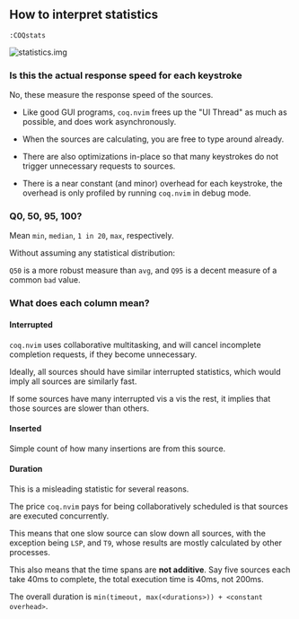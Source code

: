 ## How to interpret statistics

```viml
:COQstats
```
![statistics.img](https://raw.githubusercontent.com/ms-jpq/coq.artifacts/artifacts/preview/stats.gif)

### Is this the actual response speed for each keystroke

No, these measure the response speed of the sources.

- Like good GUI programs, `coq.nvim` frees up the "UI Thread" as much as possible, and does work asynchronously.

- When the sources are calculating, you are free to type around already.

- There are also optimizations in-place so that many keystrokes do not trigger unnecessary requests to sources.

- There is a near constant (and minor) overhead for each keystroke, the overhead is only profiled by running `coq.nvim` in debug mode.

### Q0, 50, 95, 100?

Mean `min`, `median`, `1 in 20`, `max`, respectively.

Without assuming any statistical distribution:

`Q50` is a more robust measure than `avg`, and `Q95` is a decent measure of a common `bad` value.

### What does each column mean?

#### Interrupted

`coq.nvim` uses collaborative multitasking, and will cancel incomplete completion requests, if they become unnecessary.

Ideally, all sources should have similar interrupted statistics, which would imply all sources are similarly fast.

If some sources have many interrupted vis a vis the rest, it implies that those sources are slower than others.

#### Inserted

Simple count of how many insertions are from this source.

#### Duration

This is a misleading statistic for several reasons.

The price `coq.nvim` pays for being collaboratively scheduled is that sources are executed concurrently.

This means that one slow source can slow down all sources, with the exception being `LSP`, and `T9`, whose results are mostly calculated by other processes.

This also means that the time spans are **not additive**. Say five sources each take 40ms to complete, the total execution time is 40ms, not 200ms.

The overall duration is `min(timeout, max(<durations>)) + <constant overhead>`.
